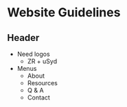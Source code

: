 # Website Guidelines

## Header

- Need logos
  - ZR + uSyd
- Menus
  - About
  - Resources
  - Q & A
  - Contact